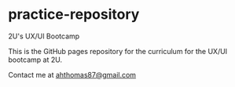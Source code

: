# practice-repository

2U's UX/UI Bootcamp

This is the GitHub pages repository for the curriculum for the UX/UI bootcamp at 2U.

Contact me at ahthomas87@gmail.com
